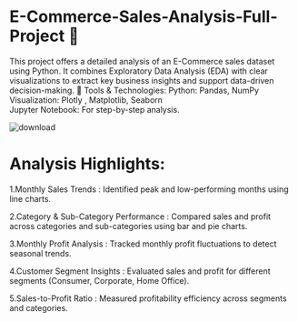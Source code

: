# E-Commerce-Sales-Analysis-Full-Project 🛒
This project offers a detailed analysis of an E-Commerce sales dataset using Python. 
It combines Exploratory Data Analysis (EDA) with clear visualizations to extract key business insights and support data-driven decision-making.
🔧 Tools & Technologies: Python: Pandas, NumPy 
Visualization: Plotly , Matplotlib, Seaborn  
Jupyter Notebook: For step-by-step analysis.


![download](https://github.com/user-attachments/assets/38820a35-4ed2-4c41-9f07-a807544bc3b1)



# Analysis Highlights:
1.Monthly Sales Trends :
Identified peak and low-performing months using line charts.

2.Category & Sub-Category Performance :
Compared sales and profit across categories and sub-categories using bar and pie charts.

3.Monthly Profit Analysis :
Tracked monthly profit fluctuations to detect seasonal trends.

4.Customer Segment Insights :
Evaluated sales and profit for different segments (Consumer, Corporate, Home Office).

5.Sales-to-Profit Ratio :
Measured profitability efficiency across segments and categories.
